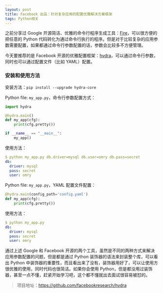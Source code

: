 ```yaml
---
layout: post
title: Facebook 出品：针对复杂应用的配置优雅解决方案框架
tags: Python相关
---
```


之前分享过 Google 开源简洁、优雅的命令行程序生成工具：[Fire](https://mp.weixin.qq.com/s?__biz=MzA3MzE4ODY0Mg==&mid=2455984108&idx=1&sn=250e67880c7ddf265cb4092643b2b403&chksm=888523a1bff2aab7078b5ad2c084715fb519b43e5339d24c864ed2c411e0be3a26d0fda20be4&token=2116606267&lang=zh_CN#rd)，可以很方便的把任意的 Python 代码转化为通过命令行执行的程序。但是对于比较复杂的应用参数需要配置，如果都通过命令行参数配置的话，参数会比较多不方便管理。

今天要推荐的是 Facebook 开源的优雅配置框架：[hydra](https://github.com/facebookresearch/hydra)，可以通过命令行参数，同时也可以通过配置文件（比如 YAML）配置。



### 安装和使用方法

安装方法：```pip install --upgrade hydra-core```



Python file: `my_app.py`，命令行参数配置方式：

```python
import hydra

@hydra.main()
def my_app(cfg):
    print(cfg.pretty())

if __name__ == "__main__":
    my_app()
```

使用方法：

```yaml
$ python my_app.py db.driver=mysql db.user=omry db.pass=secret
db:
  driver: mysql
  pass: secret
  user: omry
```



Python file: `my_app.py`，YAML 配置文件配置：

```python
@hydra.main(config_path='config.yaml')
def my_app(cfg):
    print(cfg.pretty())
```

使用方法：

```yaml
$ python my_app.py
db:
  driver: mysql
  pass: secret
  user: omry
```

通过上述 Google 和 Facebook 开源的两个工具，虽然是不同的两种方式来解决应用参数配置的问题，但是都是通过 Python 装饰器的语法来封装整个库，可以看出 Python 中装饰器的重要性，而且看出来了没有，装饰器用好了，可以让使用方很优雅的使用，同时代码也很简洁。如果你会使用 Python，但是都没用过装饰器，甚至一点不懂，赶紧开始学习吧，这个都不懂就出去面试很容易被怼的。

> 项目地址：https://github.com/facebookresearch/hydra
